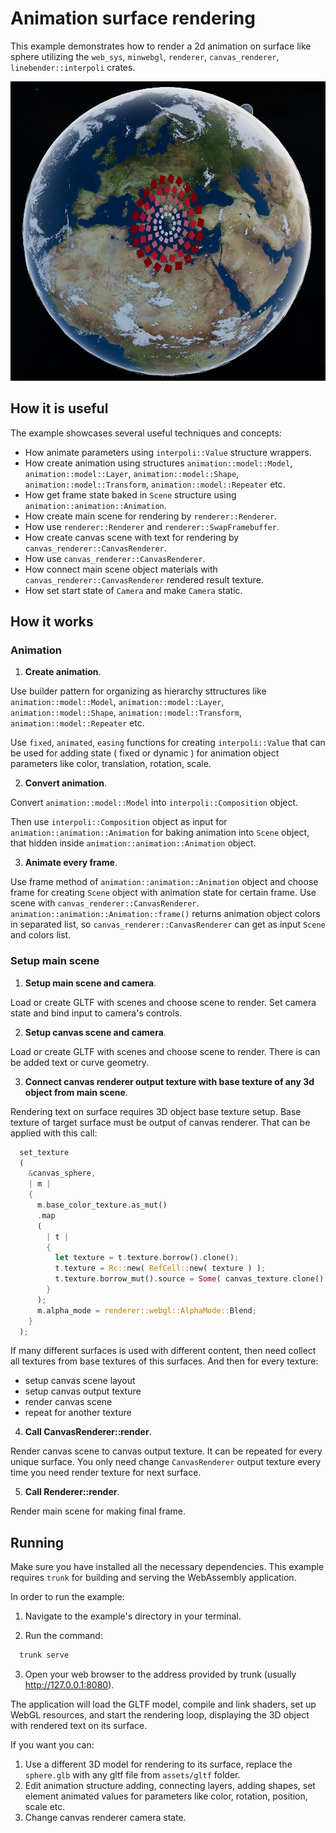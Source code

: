 # Animation surface rendering

This example demonstrates how to render a 2d animation on surface like sphere utilizing the `web_sys`, `minwebgl`, `renderer`, `canvas_renderer`, `linebender::interpoli` crates.

![Showcase]( ./showcase.png )

## How it is useful

The example showcases several useful techniques and concepts:

  * How animate parameters using `interpoli::Value` structure wrappers.
  * How create animation using structures `animation::model::Model`, `animation::model::Layer`, `animation::model::Shape`, `animation::model::Transform`, `animation::model::Repeater` etc.
  * How get frame state baked in `Scene` structure using `animation::animation::Animation`. 
  * How create main scene for rendering by `renderer::Renderer`.
  * How use `renderer::Renderer` and `renderer::SwapFramebuffer`.
  * How create canvas scene with text for rendering by `canvas_renderer::CanvasRenderer`.
  * How use `canvas_renderer::CanvasRenderer`.
  * How connect main scene object materials with `canvas_renderer::CanvasRenderer` rendered result texture.
  * How set start state of `Camera` and make `Camera` static.

## How it works

### Animation

1. **Create animation**.

Use builder pattern for organizing as hierarchy sttructures like `animation::model::Model`, `animation::model::Layer`, `animation::model::Shape`, `animation::model::Transform`, `animation::model::Repeater` etc. 

Use `fixed`, `animated`, `easing` functions for creating `interpoli::Value` that can be used for adding state ( fixed or dynamic ) for animation object parameters like color, translation, rotation, scale.

2. **Convert animation**.

Convert `animation::model::Model` into `interpoli::Composition` object. 

Then use `interpoli::Composition` object as input for `animation::animation::Animation` for baking animation into `Scene` object, that hidden inside `animation::animation::Animation` object.

3. **Animate every frame**.

Use frame method of `animation::animation::Animation` object and choose frame for creating `Scene` object with animation state for certain frame. Use scene with `canvas_renderer::CanvasRenderer`. `animation::animation::Animation::frame()` returns animation object colors in separated list, so   `canvas_renderer::CanvasRenderer` can get as input `Scene` and colors list.

### Setup main scene

1. **Setup main scene and camera**.

Load or create GLTF with scenes and choose scene to render. Set camera state and bind input to camera's controls.

2. **Setup canvas scene and camera**.

Load or create GLTF with scenes and choose scene to render. There is can be added text or curve geometry.

3. **Connect canvas renderer output texture with base texture of any 3d object from main scene**.

Rendering text on surface requires 3D object base texture setup. Base texture of target surface must be output of canvas renderer. That can be applied with this call: 

```rust
  set_texture
  ( 
    &canvas_sphere, 
    | m | 
    { 
      m.base_color_texture.as_mut()
      .map
      ( 
        | t | 
        {
          let texture = t.texture.borrow().clone();
          t.texture = Rc::new( RefCell::new( texture ) );
          t.texture.borrow_mut().source = Some( canvas_texture.clone() );
        } 
      ); 
      m.alpha_mode = renderer::webgl::AlphaMode::Blend;
    } 
  );
```

If many different surfaces is used with different content, then need collect all textures from base textures of this surfaces. And then for every texture:

  * setup canvas scene layout
  * setup canvas output texture
  * render canvas scene
  * repeat for another texture

4. **Call CanvasRenderer::render**. 

Render canvas scene to canvas output texture. It can be repeated for every unique surface. You only need change `CanvasRenderer` output texture every time you need render texture for next surface.

5. **Call Renderer::render**.

Render main scene for making final frame.

## Running

Make sure you have installed all the necessary dependencies. This example requires `trunk` for building and serving the WebAssembly application.

In order to run the example:

1. Navigate to the example's directory in your terminal.

2. Run the command:

``` bash
  trunk serve
```

3. Open your web browser to the address provided by trunk (usually http://127.0.0.1:8080).

The application will load the GLTF model, compile and link shaders, set up WebGL resources, and start the rendering loop, displaying the 3D object with rendered text on its surface.

If you want you can:
  1. Use a different 3D model for rendering to its surface, replace the `sphere.glb` with any gltf file from `assets/gltf` folder. 
  2. Edit animation structure adding, connecting layers, adding shapes, set element animated values for parameters like color, rotation, position, scale etc.
  3. Change canvas renderer camera state.